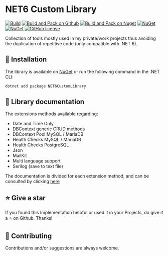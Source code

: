 # NET6 Custom Library

[![Build](https://github.com/AngeloDotNet/NET6CustomLibrary/actions/workflows/build.yml/badge.svg)](https://github.com/AngeloDotNet/NET6CustomLibrary/actions/workflows/build.yml)
[![Build and Pack on Github](https://github.com/AngeloDotNet/NET6CustomLibrary/actions/workflows/dotnet-github.yml/badge.svg)](https://github.com/AngeloDotNet/NET6CustomLibrary/actions/workflows/dotnet-github.yml)
[![Build and Pack on Nuget](https://github.com/AngeloDotNet/NET6CustomLibrary/actions/workflows/dotnet-nuget.yml/badge.svg)](https://github.com/AngeloDotNet/NET6CustomLibrary/actions/workflows/dotnet-nuget.yml)
[![NuGet](https://img.shields.io/nuget/v/NET6CustomLibrary.svg)](https://www.nuget.org/packages/NET6CustomLibrary)
[![NuGet](https://img.shields.io/nuget/dt/NET6CustomLibrary.svg)](https://www.nuget.org/packages/NET6CustomLibrary)
[![GitHub license](https://img.shields.io/github/license/AngeloDotNet/NET6CustomLibrary)](https://github.com/AngeloDotNet/NET6CustomLibrary/blob/main/LICENSE)

Collection of tools mostly used in my private/work projects thus avoiding the duplication of repetitive code (only compatible with .NET 6).


## :dvd: Installation

The library is available on [NuGet](https://www.nuget.org/packages/NET6CustomLibrary) or run the following command in the .NET CLI:

```bash
dotnet add package NET6CustomLibrary
```


## :memo: Library documentation

The extensions methods available regarding:

- Date and Time Only
- DBContext generic CRUD methods
- DBContext Pool MySQL / MariaDB
- Health Checks MySQL / MariaDB
- Health Checks PostgreSQL
- Json
- MailKit
- Multi language support
- Serilog (save to text file)


The documentation is divided for each extension method, and can be consulted by clicking [here](https://github.com/AngeloDotNet/NET6CustomLibrary/blob/main/src/NET6CustomLibrary/Docs/)


## :star: Give a star

If you found this Implementation helpful or used it in your Projects, do give it a :star: on Github. Thanks!


## :muscle: Contributing

Contributions and/or suggestions are always welcome.
